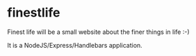 finestlife
==========


Finest life will be a small website about the finer things in life :-)

It is a NodeJS/Express/Handlebars application.